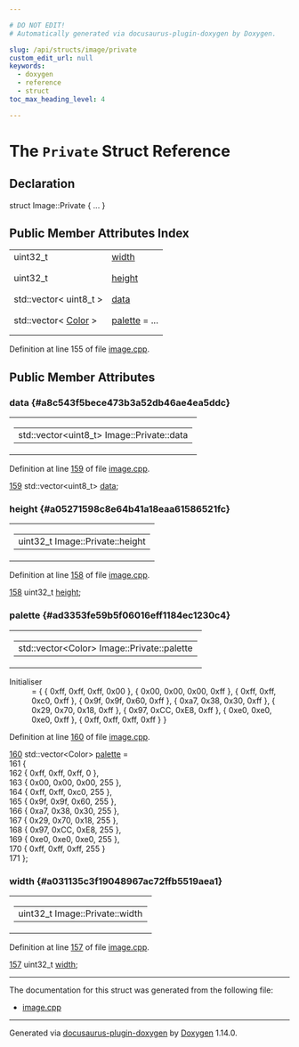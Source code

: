 ```yaml
---

# DO NOT EDIT!
# Automatically generated via docusaurus-plugin-doxygen by Doxygen.

slug: /api/structs/image/private
custom_edit_url: null
keywords:
  - doxygen
  - reference
  - struct
toc_max_heading_level: 4

---
```


<div class="doxyPage">

# The `Private` Struct Reference



## Declaration

<div class="doxyDeclaration">
struct Image::Private { ... }
</div>

## Public Member Attributes Index

<table class="doxyMembersIndex">

<tr class="doxyMemberIndexItem">
<td class="doxyMemberIndexItemType" align="left" valign="top">uint32_t</td>
<td class="doxyMemberIndexItemName" align="left" valign="top"><a href="#a031135c3f19048967ac72ffb5519aea1">width</a></td>
</tr>
<tr class="doxyMemberIndexDescription">
<td class="doxyMemberIndexDescriptionLeft"></td>
<td class="doxyMemberIndexDescriptionRight">
</td>
</tr>
<tr class="doxyMemberIndexSeparator">
<td class="doxyMemberIndexSeparator" colspan="2"></td>
</tr>

<tr class="doxyMemberIndexItem">
<td class="doxyMemberIndexItemType" align="left" valign="top">uint32_t</td>
<td class="doxyMemberIndexItemName" align="left" valign="top"><a href="#a05271598c8e64b41a18eaa61586521fc">height</a></td>
</tr>
<tr class="doxyMemberIndexDescription">
<td class="doxyMemberIndexDescriptionLeft"></td>
<td class="doxyMemberIndexDescriptionRight">
</td>
</tr>
<tr class="doxyMemberIndexSeparator">
<td class="doxyMemberIndexSeparator" colspan="2"></td>
</tr>

<tr class="doxyMemberIndexItem">
<td class="doxyMemberIndexItemType" align="left" valign="top">std::vector&lt; uint8_t &gt;</td>
<td class="doxyMemberIndexItemName" align="left" valign="top"><a href="#a8c543f5bece473b3a52db46ae4ea5ddc">data</a></td>
</tr>
<tr class="doxyMemberIndexDescription">
<td class="doxyMemberIndexDescriptionLeft"></td>
<td class="doxyMemberIndexDescriptionRight">
</td>
</tr>
<tr class="doxyMemberIndexSeparator">
<td class="doxyMemberIndexSeparator" colspan="2"></td>
</tr>

<tr class="doxyMemberIndexItem">
<td class="doxyMemberIndexItemType" align="left" valign="top">std::vector&lt; <a href="/web-doxygen/docs/api/structs/color">Color</a> &gt;</td>
<td class="doxyMemberIndexItemName" align="left" valign="top"><a href="#ad3353fe59b5f06016eff1184ec1230c4">palette</a> = ...</td>
</tr>
<tr class="doxyMemberIndexDescription">
<td class="doxyMemberIndexDescriptionLeft"></td>
<td class="doxyMemberIndexDescriptionRight">
</td>
</tr>
<tr class="doxyMemberIndexSeparator">
<td class="doxyMemberIndexSeparator" colspan="2"></td>
</tr>

</table>


<p>Definition at line 155 of file <a href="/web-doxygen/docs/api/files/src/image-cpp">image.cpp</a>.</p>

<div class="doxySectionDef">

## Public Member Attributes

### data {#a8c543f5bece473b3a52db46ae4ea5ddc}

<div class="doxyMemberItem">
<div class="doxyMemberProto">
<table class="doxyMemberLabels">
<tr class="doxyMemberLabels">
<td class="doxyMemberLabelsLeft">
<table class="doxyMemberName">
<tr>
<td class="doxyMemberName">std::vector&lt;uint8_t&gt; Image::Private::data</td>
</tr>
</table>
</td>
</tr>
</table>
</div>
<div class="doxyMemberDoc">


<p>Definition at line <a href="/web-doxygen/docs/api/files/src/image-cpp/#l00159">159</a> of file <a href="/web-doxygen/docs/api/files/src/image-cpp">image.cpp</a>.</p>

<div class="doxyProgramListing">

<div class="doxyCodeLine"><span class="doxyLineNumber"><a href="#a8c543f5bece473b3a52db46ae4ea5ddc">159</a></span><span class="doxyLineContent"><span class="doxyHighlight">  std::vector&lt;uint8_t&gt; <a href="#a8c543f5bece473b3a52db46ae4ea5ddc">data</a>;</span></span></div>

</div>

</div>
</div>

### height {#a05271598c8e64b41a18eaa61586521fc}

<div class="doxyMemberItem">
<div class="doxyMemberProto">
<table class="doxyMemberLabels">
<tr class="doxyMemberLabels">
<td class="doxyMemberLabelsLeft">
<table class="doxyMemberName">
<tr>
<td class="doxyMemberName">uint32_t Image::Private::height</td>
</tr>
</table>
</td>
</tr>
</table>
</div>
<div class="doxyMemberDoc">


<p>Definition at line <a href="/web-doxygen/docs/api/files/src/image-cpp/#l00158">158</a> of file <a href="/web-doxygen/docs/api/files/src/image-cpp">image.cpp</a>.</p>

<div class="doxyProgramListing">

<div class="doxyCodeLine"><span class="doxyLineNumber"><a href="#a05271598c8e64b41a18eaa61586521fc">158</a></span><span class="doxyLineContent"><span class="doxyHighlight">  uint32_t <a href="#a05271598c8e64b41a18eaa61586521fc">height</a>;</span></span></div>

</div>

</div>
</div>

### palette {#ad3353fe59b5f06016eff1184ec1230c4}

<div class="doxyMemberItem">
<div class="doxyMemberProto">
<table class="doxyMemberLabels">
<tr class="doxyMemberLabels">
<td class="doxyMemberLabelsLeft">
<table class="doxyMemberName">
<tr>
<td class="doxyMemberName">std::vector&lt;Color&gt; Image::Private::palette</td>
</tr>
</table>
</td>
</tr>
</table>
</div>
<div class="doxyMemberDoc">


<dl class="doxySectionUser">
<dt>Initialiser</dt>
<dd>
<div class="doxyVerbatim">=
  {
    { 0xff, 0xff, 0xff, 0x00 },
    { 0x00, 0x00, 0x00, 0xff },
    { 0xff, 0xff, 0xc0, 0xff },
    { 0x9f, 0x9f, 0x60, 0xff },
    { 0xa7, 0x38, 0x30, 0xff },
    { 0x29, 0x70, 0x18, 0xff },
    { 0x97, 0xCC, 0xE8, 0xff },
    { 0xe0, 0xe0, 0xe0, 0xff },
    { 0xff, 0xff, 0xff, 0xff }
  }
</div>
</dd>
</dl>

<p>Definition at line <a href="/web-doxygen/docs/api/files/src/image-cpp/#l00160">160</a> of file <a href="/web-doxygen/docs/api/files/src/image-cpp">image.cpp</a>.</p>

<div class="doxyProgramListing">

<div class="doxyCodeLine"><span class="doxyLineNumber"><a href="#ad3353fe59b5f06016eff1184ec1230c4">160</a></span><span class="doxyLineContent"><span class="doxyHighlight">  std::vector&lt;Color&gt; <a href="#ad3353fe59b5f06016eff1184ec1230c4">palette</a> =</span></span></div>
<div class="doxyCodeLine"><span class="doxyLineNumber">161</span><span class="doxyLineContent"><span class="doxyHighlight">  {</span></span></div>
<div class="doxyCodeLine"><span class="doxyLineNumber">162</span><span class="doxyLineContent"><span class="doxyHighlight">    { 0xff, 0xff, 0xff, 0 },</span></span></div>
<div class="doxyCodeLine"><span class="doxyLineNumber">163</span><span class="doxyLineContent"><span class="doxyHighlight">    { 0x00, 0x00, 0x00, 255 },</span></span></div>
<div class="doxyCodeLine"><span class="doxyLineNumber">164</span><span class="doxyLineContent"><span class="doxyHighlight">    { 0xff, 0xff, 0xc0, 255 },</span></span></div>
<div class="doxyCodeLine"><span class="doxyLineNumber">165</span><span class="doxyLineContent"><span class="doxyHighlight">    { 0x9f, 0x9f, 0x60, 255 },</span></span></div>
<div class="doxyCodeLine"><span class="doxyLineNumber">166</span><span class="doxyLineContent"><span class="doxyHighlight">    { 0xa7, 0x38, 0x30, 255 },</span></span></div>
<div class="doxyCodeLine"><span class="doxyLineNumber">167</span><span class="doxyLineContent"><span class="doxyHighlight">    { 0x29, 0x70, 0x18, 255 },</span></span></div>
<div class="doxyCodeLine"><span class="doxyLineNumber">168</span><span class="doxyLineContent"><span class="doxyHighlight">    { 0x97, 0xCC, 0xE8, 255 },</span></span></div>
<div class="doxyCodeLine"><span class="doxyLineNumber">169</span><span class="doxyLineContent"><span class="doxyHighlight">    { 0xe0, 0xe0, 0xe0, 255 },</span></span></div>
<div class="doxyCodeLine"><span class="doxyLineNumber">170</span><span class="doxyLineContent"><span class="doxyHighlight">    { 0xff, 0xff, 0xff, 255 }</span></span></div>
<div class="doxyCodeLine"><span class="doxyLineNumber">171</span><span class="doxyLineContent"><span class="doxyHighlight">  };</span></span></div>

</div>

</div>
</div>

### width {#a031135c3f19048967ac72ffb5519aea1}

<div class="doxyMemberItem">
<div class="doxyMemberProto">
<table class="doxyMemberLabels">
<tr class="doxyMemberLabels">
<td class="doxyMemberLabelsLeft">
<table class="doxyMemberName">
<tr>
<td class="doxyMemberName">uint32_t Image::Private::width</td>
</tr>
</table>
</td>
</tr>
</table>
</div>
<div class="doxyMemberDoc">


<p>Definition at line <a href="/web-doxygen/docs/api/files/src/image-cpp/#l00157">157</a> of file <a href="/web-doxygen/docs/api/files/src/image-cpp">image.cpp</a>.</p>

<div class="doxyProgramListing">

<div class="doxyCodeLine"><span class="doxyLineNumber"><a href="#a031135c3f19048967ac72ffb5519aea1">157</a></span><span class="doxyLineContent"><span class="doxyHighlight">  uint32_t <a href="#a031135c3f19048967ac72ffb5519aea1">width</a>;</span></span></div>

</div>

</div>
</div>

</div>

<hr/>

<p>The documentation for this struct was generated from the following file:</p>

<ul>
<li><a href="/web-doxygen/docs/api/files/src/image-cpp">image.cpp</a></li>
</ul>

<hr/>

<p class="doxyGeneratedBy">Generated via <a href="https://github.com/xpack/docusaurus-plugin-doxygen">docusaurus-plugin-doxygen</a> by <a href="https://www.doxygen.nl">Doxygen</a> 1.14.0.</p>

</div>
